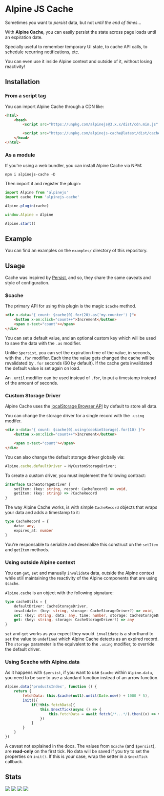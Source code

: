 # Alpine JS Cache

Sometimes you want to _persist_ data, but not _until the end of times_...

With **Alpine Cache**, you can easily persist the state across page loads until an expiration date.

Specially useful to remember temporary UI state, to cache API calls, to schedule recurring notifications, etc.

You can even use it inside Alpine context and outside of it, without losing reactivity!

## Installation

### From a script tag

You can import Alpine Cache through a CDN like:

```html
<html>
    <head>
        <script src="https://unpkg.com/alpinejs@3.x.x/dist/cdn.min.js" defer></script>

        <script src="https://unpkg.com/alpinejs-cache@latest/dist/cache.min.js"></script>
    </head>
</html>
```

### As a module

If you're using a web bundler, you can install Alpine Cache via NPM:

```
npm i alpinejs-cache -D
```

Then import it and register the plugin:

```js
import Alpine from 'alpinejs'
import cache from 'alpinejs-cache'

Alpine.plugin(cache)

window.Alpine = Alpine

Alpine.start()
```

## Example

You can find an examples on the `examples/` directory of this repository.

## Usage

Cache was inspired by [Persist](https://alpinejs.dev/plugins/persist), and so, they share the same caveats and style of configuration.

### $cache

The primary API for using this plugin is the magic `$cache` method.

```html
<div x-data="{ count: $cache(0).for(20).as('my-counter') }">
    <button x-on:click="count++">Increment</button>
    <span x-text="count"></span>
</div>
```

You can set a default value, and an optional custom key which will be used to save the data with the `.as` modifier.

Unlike `$persist`, you can set the expiration time of the value, in seconds, with the `.for` modifier. Each time the value gets changed the cache will be revalidated by `.for` seconds (60 by default). If the cache gets invalidated the default value is set again on load.

An `.until` modifier can be used instead of `.for`, to put a timestamp instead of the amount of seconds.

### Custom Storage Driver

Alpine Cache uses the [localStorage Browser API](https://developer.mozilla.org/en-US/docs/Web/API/Window/localStorage) by default to store all data.

You can change the storage driver for a single record with the `.using` modifer.

```html
<div x-data="{ count: $cache(0).using(cookieStorage).for(10) }">
    <button x-on:click="count++">Increment</button>

    <span x-text="count"></span>
</div>
```

You can also change the default storage driver globally via:

```js
Alpine.cache.defaultDriver = MyCustomStorageDriver;
```

To create a custom driver, you must implement the following contract:

```ts
interface CacheStorageDriver {
    setItem: (key: string, record: CacheRecord) => void,
    getItem: (key: string) => ?CacheRecord
}
```

The way Alpine Cache works, is with simple `CacheRecord` objects that wraps your data and adds a timestamp to it:

```ts
type CacheRecord = {
    data: any,
    expires_at: number
}
```

You're responsable to serialize and deserialize this construct on the `setItem` and `getItem` methods.

### Using outside Alpine context

You can `get`, `set` and manually `invalidate` data, outside the Alpine context while still maintaining the reactivity of the Alpine components that are using `$cache`.

`Alpine.cache` is an object with the following signature:

```ts
type cacheUtils = {
    defaultDriver: CacheStorageDriver,
    invalidate: (key: string, storage: CacheStorageDriver?) => void,
    set: (key: string, data: any, time: number, storage: CacheStorageDriver?) => void,
    get: (key: string, storage: CacheStorageDriver?) => any
}
```

`set` and `get` works as you expect they would. `invalidate` is a shorthand to `set` the value to `undefined` which Alpine Cache detects as an expired record. The `storage` parameter is the equivalent to the `.using` modifier, to override the default driver.

### Using $cache with Alpine.data

As it happens with `$persist`, if you want to use `$cache` within `Alpine.data`, you need to be sure to use a standard function instead of an arrow function.

```js
Alpine.data('productsIndex', function () {
    return {
        fetchData: this.$cache(null).until(Date.now() + 1000 * 5),
        init(){
            if(!this.fetchData){
                this.$nextTick(async () => {
                    this.fetchData = await fetch(/*...*/).then((v) => v.json());
                })
            }
        }
    }
})
```
A caveat not explained in the docs. The values from `$cache` (and `$persist`), are **read-only** on the first tick.
No data will be saved if you try to set the properties on `init()`. If this is your case, wrap the setter in a `$nextTick` callback.


## Stats

![](https://img.shields.io/bundlephobia/min/alpinejs-cache)
![](https://img.shields.io/npm/v/alpinejs-cache)
![](https://img.shields.io/npm/dt/alpinejs-cache)
![](https://img.shields.io/github/license/Himmlisch-Studios/alpinejs-cache)
